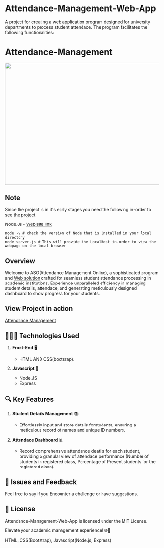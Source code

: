 # Attendance-Management-Web-App
A project for creating a web application program designed for university departments to process student attendace. The program facilitates the following functionalities:

# Attendance-Management

<p align="center">
  <img src="https://images.unsplash.com/photo-1477281765962-ef34e8bb0967?w=500&auto=format&fit=crop&q=60&ixlib=rb-4.0.3&ixid=M3wxMjA3fDB8MHxzZWFyY2h8MTB8fHVuaXZlcnNpdHl8ZW58MHx8MHx8fDA%3D"  width="700" height="400"/>
</p>

## Note
Since the project is in it's early stages you need the following in-order to see the project

Node.Js - [Webisite link](https://nodejs.org/en)

```CLI(Command Line Interface)
node -v # check the version of Node that is installed in your local directory
node server.js # This will provide the LocalHost in-order to view the webpage on the local browser
```

## Overview

Welcome to ASO(Attendance Management Online), a sophisticated program and <a href = "http://localhost:3000/attendance.html">Web solution</a> crafted for seamless student attendance processing in academic institutions. Experience unparalleled efficiency in managing student details, attendace, and generating meticulously designed dashboard to show progress for your students.

## View Project in action
<a href = "http://localhost:3000/attendance.html">Attendance Management</a>


## 👨🏻‍💻 Technologies Used

1. **Front-End** 🖥️ 
   - HTML AND CSS(bootsrap).

2. **Javascript** 📂
   - Node.JS
   - Express

## 🔍 Key Features

1. **Student Details Management** 📚
   - Effortlessly input and store details forstudents, ensuring a meticulous record of names and unique ID numbers.

2. **Attendace Dashboard** 📊
   - Record comprehensive attendance deatils for each student, providing a granular view of attendace performance (Number of students in registered class, Percentage of Present students for the registered class).


## 🐛 Issues and Feedback

Feel free to say if you Encounter a challenge or have suggestions.

## 📜 License

 Attendance-Management-Web-App is licensed under the MIT License.

Elevate your academic management experience! 🌐💼



HTML, CSS(Bootstrap), Javascript(Node.js, Express)










